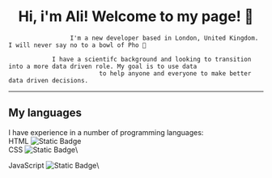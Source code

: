   <h1 align="center"> Hi, i'm Ali! Welcome to my page! 👋 </h1>

                     I'm a new developer based in London, United Kingdom. I will never say no to a bowl of Pho 🍜
                       
                I have a scientifc background and looking to transition into a more data driven role. My goal is to use data 
                             to help anyone and everyone to make better data driven decisions.       
---
## My languages
I have experience in a number of programming languages:\
HTML ![Static Badge](https://img.shields.io/badge/HTML-orange)\
CSS ![Static Badge](https://img.shields.io/badge/CSS-blue)\

JavaScript ![Static Badge](https://img.shields.io/badge/JS--JavaScript-yellow)\







<!--
**alih92/alih92** is a ✨ _special_ ✨ repository because its `README.md` (this file) appears on your GitHub profile.

Here are some ideas to get you started:

- 🔭 I’m currently working on ...
- 🌱 I’m currently learning ...
- 👯 I’m looking to collaborate on ...
- 🤔 I’m looking for help with ...
- 💬 Ask me about ...
- 📫 How to reach me: ...
- 😄 Pronouns: ...
- ⚡ Fun fact: ...
-->
